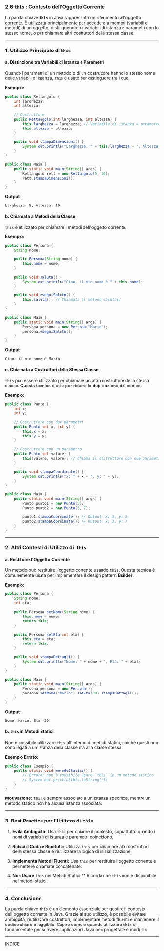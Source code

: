 ### **2.6** `this` **: Contesto dell'Oggetto Corrente**

La parola chiave **`this`** in Java rappresenta un riferimento all'oggetto corrente. È utilizzata principalmente per accedere a membri (variabili e metodi) di un oggetto, distinguendo tra variabili di istanza e parametri con lo stesso nome, o per chiamare altri costruttori della stessa classe.

---

### **1. Utilizzo Principale di** `this`

#### **a. Distinzione tra Variabili di Istanza e Parametri**

Quando i parametri di un metodo o di un costruttore hanno lo stesso nome delle variabili di istanza, `this` è usato per distinguere tra i due.

**Esempio:**

```java
public class Rettangolo {
    int larghezza;
    int altezza;

    // Costruttore
    public Rettangolo(int larghezza, int altezza) {
        this.larghezza = larghezza; // Variabile di istanza = parametro
        this.altezza = altezza;
    }

    public void stampaDimensioni() {
        System.out.println("Larghezza: " + this.larghezza + ", Altezza: " + this.altezza);
    }
}

public class Main {
    public static void main(String[] args) {
        Rettangolo rett = new Rettangolo(5, 10);
        rett.stampaDimensioni();
    }
}
```

**Output:**

```
Larghezza: 5, Altezza: 10
```

#### **b. Chiamata a Metodi della Classe**

`this` è utilizzato per chiamare i metodi dell'oggetto corrente.

**Esempio:**

```java
public class Persona {
    String nome;

    public Persona(String nome) {
        this.nome = nome;
    }

    public void saluta() {
        System.out.println("Ciao, il mio nome è " + this.nome);
    }

    public void eseguiSaluto() {
        this.saluta(); // Chiamata al metodo saluta()
    }
}

public class Main {
    public static void main(String[] args) {
        Persona persona = new Persona("Mario");
        persona.eseguiSaluto();
    }
}
```

**Output:**

```
Ciao, il mio nome è Mario
```

#### **c. Chiamata a Costruttori della Stessa Classe**

`this` può essere utilizzato per chiamare un altro costruttore della stessa classe. Questa tecnica è utile per ridurre la duplicazione del codice.

**Esempio:**

```java
public class Punto {
    int x;
    int y;

    // Costruttore con due parametri
    public Punto(int x, int y) {
        this.x = x;
        this.y = y;
    }

    // Costruttore con un parametro
    public Punto(int valore) {
        this(valore, valore); // Chiama il costruttore con due parametri
    }

    public void stampaCoordinate() {
        System.out.println("x: " + x + ", y: " + y);
    }
}

public class Main {
    public static void main(String[] args) {
        Punto punto1 = new Punto(5);
        Punto punto2 = new Punto(3, 7);

        punto1.stampaCoordinate(); // Output: x: 5, y: 5
        punto2.stampaCoordinate(); // Output: x: 3, y: 7
    }
}
```

---

### **2. Altri Contesti di Utilizzo di**  `this`

#### **a. Restituire l'Oggetto Corrente**

Un metodo può restituire l'oggetto corrente usando `this`. Questa tecnica è comunemente usata per implementare il design pattern **Builder**.

**Esempio:**

```java
public class Persona {
    String nome;
    int eta;

    public Persona setNome(String nome) {
        this.nome = nome;
        return this;
    }

    public Persona setEta(int eta) {
        this.eta = eta;
        return this;
    }

    public void stampaDettagli() {
        System.out.println("Nome: " + nome + ", Età: " + eta);
    }
}

public class Main {
    public static void main(String[] args) {
        Persona persona = new Persona();
        persona.setNome("Mario").setEta(30).stampaDettagli();
    }
}
```

**Output:**

```
Nome: Mario, Età: 30
```

#### **b.** `this` **in Metodi Statici**

Non è possibile utilizzare `this` all'interno di metodi statici, poiché questi non sono legati a un'istanza della classe ma alla classe stessa.

**Esempio Errato:**

```java
public class Esempio {
    public static void metodoStatico() {
        // Errore: non è possibile usare `this` in un metodo statico
        // System.out.println(this.toString());
    }
}
```

**Motivazione:** `this` è sempre associato a un'istanza specifica, mentre un metodo statico non ha alcuna istanza associata.

---

### **3. Best Practice per l'Utilizzo di**  `this`

1. **Evita Ambiguità:** Usa `this` per chiarire il contesto, soprattutto quando i nomi di variabili di istanza e parametri coincidono.

2. **Riduci il Codice Ripetuto:** Utilizza `this` per chiamare altri costruttori della stessa classe e riutilizzare la logica di inizializzazione.

3. **Implementa Metodi Fluenti:** Usa `this` per restituire l'oggetto corrente e permettere chiamate concatenate.

4. **Non Usare** `this` nei Metodi Statici:** Ricorda che `this` non è disponibile nei metodi statici.

---

### **4. Conclusione**

La parola chiave `this` è un elemento essenziale per gestire il contesto dell'oggetto corrente in Java. Grazie al suo utilizzo, è possibile evitare ambiguità, riutilizzare costruttori, implementare metodi fluenti e mantenere il codice chiaro e leggibile. Capire come e quando utilizzare `this` è fondamentale per scrivere applicazioni Java ben progettate e modulari.


---
[INDICE](README.md)